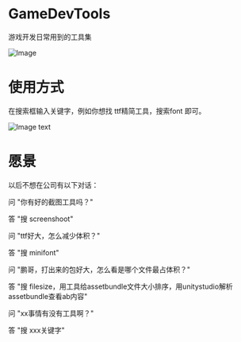 # GameDevTools
游戏开发日常用到的工具集

![Image](https://github.com/ThisisGame/GameDevTools/blob/master/doc/1.png)


# 使用方式
在搜索框输入关键字，例如你想找 ttf精简工具，搜索font 即可。

![Image text](https://github.com/ThisisGame/GameDevTools/blob/master/doc/minifont.png)

# 愿景

以后不想在公司有以下对话：

问 "你有好的截图工具吗？"

答 "搜 screenshoot"

问 "ttf好大，怎么减少体积？"

答 "搜 minifont"

问 "鹏哥，打出来的包好大，怎么看是哪个文件最占体积？" 

答 "搜 filesize，用工具给assetbundle文件大小排序，用unitystudio解析assetbundle查看ab内容"

问 "xx事情有没有工具啊？"

答 "搜 xxx关键字"
